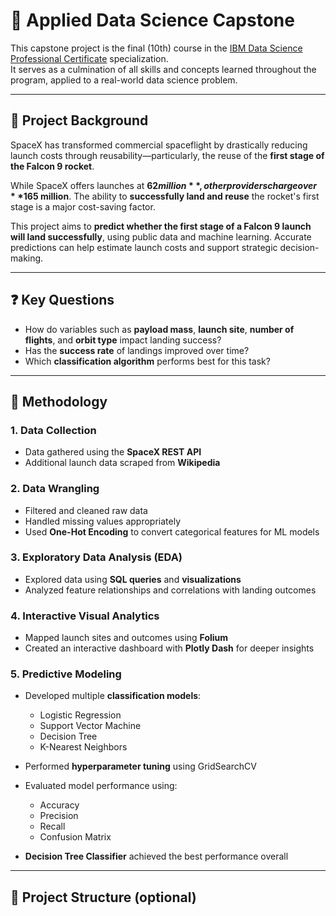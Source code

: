 # 🚀 Applied Data Science Capstone

This capstone project is the final (10th) course in the [IBM Data Science Professional Certificate](https://www.coursera.org/professional-certificates/ibm-data-science) specialization.  
It serves as a culmination of all skills and concepts learned throughout the program, applied to a real-world data science problem.

---

## 📄 Project Background

SpaceX has transformed commercial spaceflight by drastically reducing launch costs through reusability—particularly, the reuse of the **first stage of the Falcon 9 rocket**.

While SpaceX offers launches at **$62 million**, other providers charge over **$165 million**. The ability to **successfully land and reuse** the rocket's first stage is a major cost-saving factor.

This project aims to **predict whether the first stage of a Falcon 9 launch will land successfully**, using public data and machine learning. Accurate predictions can help estimate launch costs and support strategic decision-making.

---

## ❓ Key Questions

- How do variables such as **payload mass**, **launch site**, **number of flights**, and **orbit type** impact landing success?
- Has the **success rate** of landings improved over time?
- Which **classification algorithm** performs best for this task?

---

## 🧪 Methodology

### 1. Data Collection

- Data gathered using the **SpaceX REST API**
- Additional launch data scraped from **Wikipedia**

### 2. Data Wrangling

- Filtered and cleaned raw data
- Handled missing values appropriately
- Used **One-Hot Encoding** to convert categorical features for ML models

### 3. Exploratory Data Analysis (EDA)

- Explored data using **SQL queries** and **visualizations**
- Analyzed feature relationships and correlations with landing outcomes

### 4. Interactive Visual Analytics

- Mapped launch sites and outcomes using **Folium**
- Created an interactive dashboard with **Plotly Dash** for deeper insights

### 5. Predictive Modeling

- Developed multiple **classification models**:
  - Logistic Regression
  - Support Vector Machine
  - Decision Tree
  - K-Nearest Neighbors

- Performed **hyperparameter tuning** using GridSearchCV
- Evaluated model performance using:
  - Accuracy
  - Precision
  - Recall
  - Confusion Matrix

- **Decision Tree Classifier** achieved the best performance overall

---

## 📁 Project Structure (optional)


